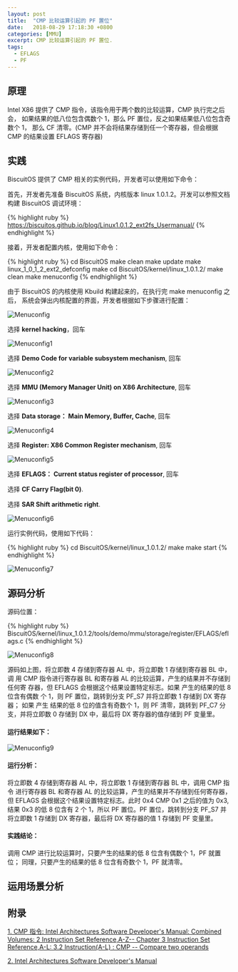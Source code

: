 ```yaml
---
layout: post
title:  "CMP 比较运算引起的 PF 置位"
date:   2018-08-29 17:18:30 +0800
categories: [MMU]
excerpt: CMP 比较运算引起的 PF 置位.
tags:
  - EFLAGS
  - PF
---
```


## 原理

Intel X86 提供了 CMP 指令，该指令用于两个数的比较运算，CMP 执行完之后会，
如果结果的低八位包含偶数个 1，那么 PF 置位，反之如果结果低八位包含奇数个 1，
那么 CF 清零。(CMP 并不会将结果存储到任一个寄存器，但会根据 CMP 的结果设置 
EFLAGS 寄存器)

## 实践

BiscuitOS 提供了 CMP 相关的实例代码，开发者可以使用如下命令：

首先，开发者先准备 BiscuitOS 系统，内核版本 linux 1.0.1.2。开发可以参照文档
构建 BiscuitOS 调试环境：

{% highlight ruby %}
https://biscuitos.github.io/blog/Linux1.0.1.2_ext2fs_Usermanual/
{% endhighlight %}


接着，开发者配置内核，使用如下命令：

{% highlight ruby %}
cd BiscuitOS
make clean
make update
make linux_1_0_1_2_ext2_defconfig
make
cd BiscuitOS/kernel/linux_1.0.1.2/
make clean
make menuconfig
{% endhighlight %}

由于 BiscuitOS 的内核使用 Kbuild 构建起来的，在执行完 make menuconfig 之后，
系统会弹出内核配置的界面，开发者根据如下步骤进行配置：

![Menuconfig](https://raw.githubusercontent.com/EmulateSpace/PictureSet/master/BiscuitOS/kernel/MMU000003.png)

选择 **kernel hacking**，回车

![Menuconfig1](https://raw.githubusercontent.com/EmulateSpace/PictureSet/master/BiscuitOS/kernel/MMU000004.png)

选择 **Demo Code for variable subsystem mechanism**, 回车

![Menuconfig2](https://raw.githubusercontent.com/EmulateSpace/PictureSet/master/BiscuitOS/kernel/MMU000005.png)

选择 **MMU (Memory Manager Unit) on X86 Architecture**, 回车

![Menuconfig3](https://raw.githubusercontent.com/EmulateSpace/PictureSet/master/BiscuitOS/kernel/MMU000006.png)

选择 **Data storage： Main  Memory, Buffer, Cache**, 回车

![Menuconfig4](https://raw.githubusercontent.com/EmulateSpace/PictureSet/master/BiscuitOS/kernel/MMU000007.png)

选择 **Register: X86 Common Register mechanism**, 回车

![Menuconfig5](https://raw.githubusercontent.com/EmulateSpace/PictureSet/master/BiscuitOS/kernel/MMU000008.png)

选择 **EFLAGS： Current status register of processor**, 回车

选择 **CF    Carry Flag(bit 0)**.

选择 **SAR  Shift arithmetic right**.

![Menuconfig6](https://raw.githubusercontent.com/EmulateSpace/PictureSet/master/BiscuitOS/kernel/MMU000083.png)

运行实例代码，使用如下代码：

{% highlight ruby %}
cd BiscuitOS/kernel/linux_1.0.1.2/
make 
make start
{% endhighlight %}

![Menuconfig7](https://raw.githubusercontent.com/EmulateSpace/PictureSet/master/BiscuitOS/kernel/MMU000118.png)

## 源码分析

源码位置：

{% highlight ruby %}
BiscuitOS/kernel/linux_1.0.1.2/tools/demo/mmu/storage/register/EFLAGS/eflags.c
{% endhighlight %}

![Menuconfig8](https://raw.githubusercontent.com/EmulateSpace/PictureSet/master/BiscuitOS/kernel/MMU000119.png)

源码如上图，将立即数 4 存储到寄存器 AL 中，将立即数 1 存储到寄存器 BL 中，调
用 CMP 指令进行寄存器 BL 和寄存器 AL 的比较运算，产生的结果并不存储到任何寄
存器，但 EFLAGS 会根据这个结果设置特定标志。如果 产生的结果的低 8 位含有偶数
个 1，则 PF 置位，跳转到分支 PF_S7 并将立即数 1 存储到 DX 寄存器； 如果 产生
结果的低 8 位的值含有奇数个 1，则 PF 清零，跳转到 PF_C7 分支，并将立即数 0 
存储到 DX 中，最后将 DX 寄存器的值存储到 PF 变量里。

#### 运行结果如下：

![Menuconfig9](https://raw.githubusercontent.com/EmulateSpace/PictureSet/master/BiscuitOS/kernel/MMU000120.png)

#### 运行分析：

将立即数 4 存储到寄存器 AL 中，将立即数 1 存储到寄存器 BL 中，调用 CMP 指令
进行寄存器 BL 和寄存器 AL 的比较运算，产生的结果并不存储到任何寄存器，但 
EFLAGS 会根据这个结果设置特定标志。此时 0x4 CMP 0x1 之后的值为 0x3, 结果 0x3 
的低 8 位含有 2 个 1，所以 PF 置位。PF 置位，跳转到分支 PF_S7 并将立即数 1 
存储到 DX 寄存器，最后将 DX 寄存器的值 1 存储到 PF 变量里。

#### 实践结论：

调用 CMP 进行比较运算时，只要产生的结果的低 8 位含有偶数个 1，PF 就置位；
同理，只要产生的结果的低 8 位含有奇数个 1，PF 就清零。

## 运用场景分析

## 附录

[1. CMP 指令: Intel Architectures Software Developer's Manual: Combined Volumes: 2 Instruction Set Reference,A-Z-- Chapter 3 Instruction Set Reference,A-L: 3.2 Instruction(A-L) : CMP -- Compare two operands](https://software.intel.com/en-us/articles/intel-sdm)

[2. Intel Architectures Software Developer's Manual](https://github.com/BiscuitOS/Documentation/blob/master/Datasheet/Intel-IA32_DevelopmentManual.pdf)
